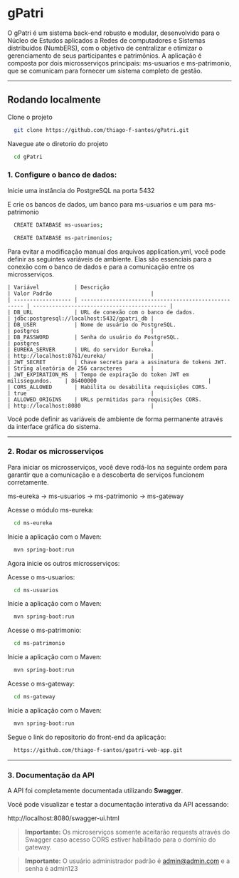 
# gPatri

O gPatri é um sistema back-end robusto e modular, desenvolvido para o Núcleo de Estudos aplicados a Redes de computadores e Sistemas distribuídos (NumbERS), com o objetivo de centralizar e otimizar o gerenciamento de seus participantes e patrimônios. A aplicação é composta por dois microsserviços principais: ms-usuarios e ms-patrimonio, que se comunicam para fornecer um sistema completo de gestão.

---

## Rodando localmente

Clone o projeto

```bash
  git clone https://github.com/thiago-f-santos/gPatri.git
```
Navegue ate o diretorio do projeto

```bash
  cd gPatri
```

### 1. Configure o banco de dados: 

Inicie uma instância do PostgreSQL na porta 5432

E crie os bancos de dados, um banco para ms-usuarios e um para ms-patrimonio

```bash
  CREATE DATABASE ms-usuarios;
```

```bash
  CREATE DATABASE ms-patrimonios;
```
Para evitar a modificação manual dos arquivos application.yml, você pode definir as seguintes variáveis de ambiente. Elas são essenciais para a conexão com o banco de dados e para a comunicação entre os microsserviços.

    | Variável           | Descrição                                            | Valor Padrão                               |
    | ------------------ | ---------------------------------------------------- | ------------------------------------------ |
    | DB_URL             | URL de conexão com o banco de dados.                 | jdbc:postgresql://localhost:5432/gpatri_db |
    | DB_USER            | Nome de usuário do PostgreSQL.                       | postgres                                   |
    | DB_PASSWORD        | Senha do usuário do PostgreSQL.                      | postgres                                   |
    | EUREKA_SERVER      | URL do servidor Eureka.                              | http://localhost:8761/eureka/              |
    | JWT_SECRET         | Chave secreta para a assinatura de tokens JWT.       | String aleatória de 256 caracteres         |
    | JWT_EXPIRATION_MS  | Tempo de expiração do token JWT em milissegundos.    | 86400000                                   |
    | CORS_ALLOWED       | Habilita ou desabilita requisições CORS.             | true                                       |
    | ALLOWED_ORIGINS    | URLs permitidas para requisições CORS.               | http://localhost:8080                      |

Você pode definir as variáveis de ambiente de forma permanente através da interface gráfica do sistema.

---

### 2. Rodar os microsserviços

Para iniciar os microsserviços, você deve rodá-los na seguinte ordem para garantir que a comunicação e a descoberta de serviços funcionem corretamente.

ms-eureka -> ms-usuarios -> ms-patrimonio -> ms-gateway

Acesse o módulo ms-eureka: 
```bash
  cd ms-eureka
```
Inicie a aplicação com o Maven:

```bash
  mvn spring-boot:run
```
Agora inicie os outros microsserviços:

Acesse o ms-usuarios: 
```bash
  cd ms-usuarios
```
Inicie a aplicação com o Maven:

```bash
  mvn spring-boot:run
```

Acesse o ms-patrimonio: 
```bash
  cd ms-patrimonio
```
Inicie a aplicação com o Maven:

```bash
  mvn spring-boot:run
```

Acesse o ms-gateway: 
```bash
  cd ms-gateway
```
Inicie a aplicação com o Maven:

```bash
  mvn spring-boot:run
```
Segue o link do repositorio do front-end da aplicação:
```bash
  https://github.com/thiago-f-santos/gpatri-web-app.git
```

---

### 3. Documentação da API

A API foi completamente documentada utilizando **Swagger**.

Você pode visualizar e testar a documentação interativa da API acessando:

http://localhost:8080/swagger-ui.html

> **Importante:** Os microserviços somente aceitarão requests através do Swagger caso acesso CORS estiver habilitado para o domínio do gateway.

> **Importante:** O usuário administrador padrão é admin@admin.com e a senha é admin123
